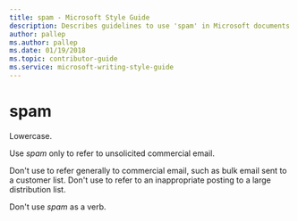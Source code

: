 ```yaml
---
title: spam - Microsoft Style Guide
description: Describes guidelines to use 'spam' in Microsoft documents. Don't use to refer generally to commercial email, such as bulk email sent to a customer list.
author: pallep
ms.author: pallep
ms.date: 01/19/2018
ms.topic: contributor-guide
ms.service: microsoft-writing-style-guide
---
```


# spam

Lowercase.

Use *spam* only to refer to unsolicited commercial email. 

Don't use to refer generally to commercial email, such as bulk email sent to a customer list. Don't use to refer to an inappropriate posting to a large distribution list.

Don't use *spam* as a verb.
